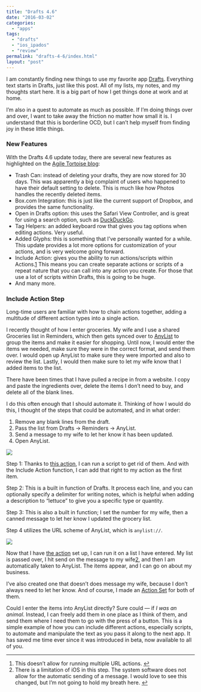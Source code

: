 ```yaml
---
title: "Drafts 4.6"
date: "2016-03-02"
categories: 
  - "apps"
tags: 
  - "drafts"
  - "ios_ipados"
  - "review"
permalink: "drafts-4-6/index.html"
layout: "post"
---
```


I am constantly finding new things to use my favorite app [Drafts](https://geo.itunes.apple.com/us/app/drafts-4-quickly-capture-notes/id905337691?mt=8&uo=4&at=1001l4VZ&ct=nahumck_me). Everything text starts in Drafts, just like this post. All of my lists, my notes, and my thoughts start here. It is a big part of how I get things done at work and at home.

I’m also in a quest to automate as much as possible. If I’m doing things over and over, I want to take away the friction no matter how small it is. I understand that this is borderline OCD, but I can’t help myself from finding joy in these little things.

### **New Features**

With the Drafts 4.6 update today, there are several new features as highlighted on the [Agile Tortoise blog](http://agiletortoise.com/blog/2016/03/02/drafts-46/):

- Trash Can: instead of deleting your drafts, they are now stored for 30 days. This was apparently a big complaint of users who happened to have their default setting to delete. This is much like how Photos handles the recently deleted items.
- Box.com Integration: this is just like the current support of Dropbox, and provides the same functionality.
- Open in Drafts option: this uses the Safari View Controller, and is great for using a search option, such as [DuckDuckGo](http://drafts4-actions.agiletortoise.com/a/16l).
- Tag Helpers: an added keyboard row that gives you tag options when editing actions. Very useful.
- Added Glyphs: this is something that I’ve personally wanted for a while. This update provides a lot more options for customization of your actions, and is very welcome going forward.
- Include Action: gives you the ability to run actions/scripts within Actions.[1](#fn-1 "see footnote") This means you can create separate actions or scripts of a repeat nature that you can call into any action you create. For those that use a lot of scripts within Drafts, this is going to be huge.
- And many more.

### **Include Action Step**

Long-time users are familiar with how to chain actions together, adding a multitude of different action types into a single action.

I recently thought of how I enter groceries. My wife and I use a shared Groceries list in Reminders, which then gets synced over to [AnyList](https://geo.itunes.apple.com/us/app/anylist-grocery-shopping-list/id522167641?mt=8&uo=4&at=1001l4VZ&ct=nahumck_me) to group the items and make it easier for shopping. Until now, I would enter the items we needed, make sure they were in the correct format, and send them over. I would open up AnyList to make sure they were imported and also to review the list. Lastly, I would then make sure to let my wife know that I added items to the list.

There have been times that I have pulled a recipe in from a website. I copy and paste the ingredients over, delete the items I don’t need to buy, and delete all of the blank lines.

I do this often enough that I should automate it. Thinking of how I would do this, I thought of the steps that could be automated, and in what order:

1. Remove any blank lines from the draft.
2. Pass the list from Drafts → Reminders → AnyList.
3. Send a message to my wife to let her know it has been updated.
4. Open AnyList.

![](/images/Grocery-Action-Steps.jpeg)

Step 1: Thanks to [this action](http://drafts4-actions.agiletortoise.com/a/1ar), I can run a script to get rid of them. And with the Include Action function, I can add that right to my action as the first item.

Step 2: This is a built in function of Drafts. It process each line, and you can optionally specify a delimiter for writing notes, which is helpful when adding a description to “lettuce” to give you a specific type or quantity.

Step 3: This is also a built in function; I set the number for my wife, then a canned message to let her know I updated the grocery list.

Step 4 utilizes the URL scheme of AnyList, which is `anylist://`.

![](/images/Grocery-Action.gif)

Now that I have [the action](https://drafts4-actions.agiletortoise.com/a/1iJ) set up, I can run it on a list I have entered. My list is passed over, I hit send on the message to my wife[2](#fn-2 "see footnote"), and then I am automatically taken to AnyList. The items appear, and I can go on about my business.

I’ve also created one that doesn’t does message my wife, because I don’t always need to let her know. And of course, I made an [Action Set](https://www.nahumck.me/using-action-sets-drafts/) for both of them.

Could I enter the items into AnyList directly? Sure could — if _I was an animal_. Instead, I can freely add them in one place as I think of them, and send them where I need them to go with the press of a button. This is a simple example of how you can include different actions, especially scripts, to automate and manipulate the text as you pass it along to the next app. It has saved me time ever since it was introduced in beta, now available to all of you.

* * *

1. This doesn’t allow for running multiple URL actions. [↩](#fnref-1 "return to article")
2. There is a limitation of iOS in this step. The system software does not allow for the automatic sending of a message. I would love to see this changed, but I’m not going to hold my breath here. [↩](#fnref-2 "return to article")
